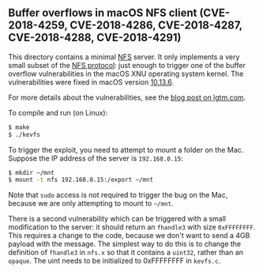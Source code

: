 ## Buffer overflows in macOS NFS client (CVE-2018-4259, CVE-2018-4286, CVE-2018-4287, CVE-2018-4288, CVE-2018-4291)

This directory contains a minimal [NFS](https://en.wikipedia.org/wiki/Network_File_System) server. It only implements a very small subset of the [NFS protocol](https://www.ietf.org/rfc/rfc1813.txt): just enough to trigger one of the buffer overflow vulnerabilities in the macOS XNU operating system kernel. The vulnerabilities were fixed in macOS version [10.13.6](https://support.apple.com/en-gb/HT208937).

For more details about the vulnerabilities, see the [blog post on lgtm.com](https://lgtm.com/blog/apple_xnu_nfs_vfsops_CVE-2018-4259).

To compile and run (on Linux):

```bash
$ make
$ ./kevfs
```

To trigger the exploit, you need to attempt to mount a folder on the Mac. Suppose the IP address of the server is `192.168.0.15`:

```bash
$ mkdir ~/mnt
$ mount -t nfs 192.168.0.15:/export ~/mnt
```

Note that `sudo` access is not required to trigger the bug on the Mac, because we are only attempting to mount to `~/mnt`.

There is a second vulnerability which can be triggered with a small modification to the server: it should return an `fhandle3` with size `0xFFFFFFFF`. This requires a change to the code, because we don't want to send a 4GB payload with the message. The simplest way to do this is to change the definition of `fhandle3` in `nfs.x` so that it contains a `uint32`, rather than an `opaque`. The uint needs to be initialized to 0xFFFFFFFF in `kevfs.c`.
